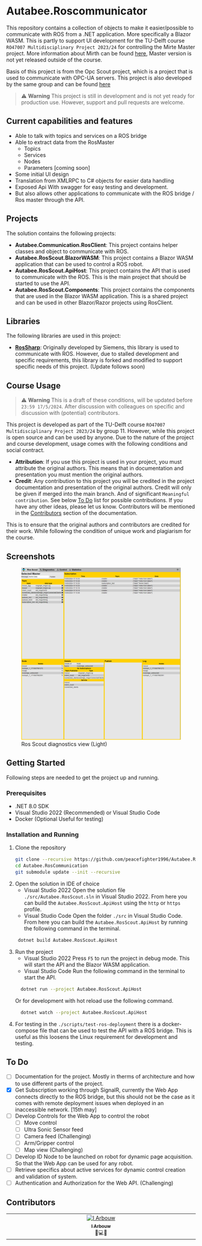 # Autabee.Roscommunicator
This repository contains a collection of objects to make it easier/possible to communicate with ROS from a .NET application. More specifically a Blazor WASM. This is partly to support UI development for the TU-Delft course `RO47007 Multidisciplinary Project 2023/24` for controlling the Mirte Master project. More information about Mirth can be found [here](https://www.mirte.org), Master version is not yet released outside of the course.

Basis of this project is from the Opc Scout project, which is a project that is used to communicate with OPC-UA servers. This project is also developed by the same group and can be found [here](https://github.com/Autabee/Autabee.OpcCommunication)

> :warning: **Warning** 
> This project is still in development and is not yet ready for production use. However, support and pull requests are welcome.

## Current capabilities and features

- Able to talk with topics and services on a ROS bridge
- Able to extract data from the RosMaster 
  - Topics
  - Services
  - Nodes
  - Parameters [coming soon]
- Some initial UI design
- Translation from XMLRPC to C# objects for easier data handling
- Exposed Api With swagger for easy testing and development.
- But also allows other applications to communicate with the ROS bridge / Ros master through the API.

## Projects
The solution contains the following projects:

- **Autabee.Communication.RosClient**: This project contains helper classes and object to communicate with ROS.
- **Autabee.RosScout.BlazorWASM**: This project contains a Blazor WASM application that can be used to control a ROS robot.
- **Autabee.RosScout.ApiHost**: This project contains the API that is used to communicate with the ROS. This is the main project that should be started to use the API.
- **Autabee.RosScout.Components**: This project contains the components that are used in the Blazor WASM application. This is a shared project and can be used in other Blazor/Razor projects using RosClient.

## Libraries
The following libraries are used in this project:

- **[RosSharp](https://github.com/Autabee/ros-sharp)**: Originally developed by Siemens, this library is used to communicate with ROS. However, due to stalled development and specific requirements, this library is forked and modified to support specific needs of this project. (Update follows soon)

## Course Usage
> :warning: **Warning** 
> This is a draft of these conditions, will be updated before `23:59 17/5/2024`. After discussion with colleagues on specific and discussion with (potential) contributors.  

This project is developed as part of the TU-Delft course `RO47007 Multidisciplinary Project 2023/24` by group 11. However, while this project is open source and can be used by anyone. Due to the nature of the project and course development, usage comes with the following conditions and social contract.  

- **Attribution**: If you use this project is used in your project, you must attribute the original authors. This means that in documentation and presentation you must mention the original authors.
- **Credit**: Any contribution to this project you will be credited in the project documentation and presentation of the original authors. Credit will only be given if merged into the main branch. And of significant `Meaningful contribution`. See below [To Do](#to-do) list for possible contributions. If you have any other ideas, please let us know. Contributors will be mentioned in the [Contributors](#contributors) section of the documentation.

This is to ensure that the original authors and contributors are credited for their work. While following the condition of unique work and plagiarism for the course.

## Screenshots

<figure class="image">
  <img src="https://github.com/peacefighter1996/Autabee.RosCommunication/blob/90990691e6e63a9a841ea797eb22f18efb37f295/scout.png" alt="OpcScout">
  <figcaption>Ros Scout diagnostics view (Light)</figcaption>
</figure>



## Getting Started
Following steps are needed to get the project up and running.

### Prerequisites
- .NET 8.0 SDK
- Visual Studio 2022 (Recommended) or Visual Studio Code
- Docker (Optional Useful for testing)

### Installation and Running
1. Clone the repository
   ```sh
   git clone --recursive https://github.com/peacefighter1996/Autabee.RosCommunication 
   cd Autabee.RosCommunication 
   git submodule update --init --recursive
    ```
2. Open the solution in IDE of choice
   - Visual Studio 2022
   Open the solution file `./src/Autabee.RosScout.sln` in Visual Studio 2022. From here you can build the `Autabee.RosScout.ApiHost` using the `http` or `https` profile.
   - Visual Studio Code 
   Open the folder `./src` in Visual Studio Code. From here you can build the `Autabee.RosScout.ApiHost` by running the following command in the terminal.
   ```sh
    dotnet build Autabee.RosScout.ApiHost
    ```
3. Run the project
    - Visual Studio 2022
    Press `F5` to run the project in debug mode. This will start the API and the Blazor WASM application.
    - Visual Studio Code
    Run the following command in the terminal to start the API.
    ```sh
      dotnet run --project Autabee.RosScout.ApiHost
    ```
    Or for development with hot reload use the following command.
    ```sh
      dotnet watch --project Autabee.RosScout.ApiHost
    ```
4. For testing in the `./scripts/test-ros-deployment` there is a docker-compose file that can be used to test the API with a ROS bridge. This is useful as this loosens the Linux requirement for development and testing.

## To Do

- [ ] Documentation for the project. Mostly in therms of architecture and how to use different parts of the project.
- [x] Get Subscription working through SignalR, currently the Web App connects directly to the ROS bridge, but this should not be the case as it comes with remote deployment issues when deployed in an inaccessible network. [15th may]
- [ ] Develop Controls for the Web App to control the robot
  - [ ] Move control 
  - [ ] Ultra Sonic Sensor feed
  - [ ] Camera feed (Challenging)
  - [ ] Arm/Gripper control
  - [ ] Map view (Challenging)
- [ ] Develop ID Node to be launched on robot for dynamic page acquisition. So that the Web App can be used for any robot. 
- [ ] Retrieve specifics about active services for dynamic control creation and validation of system.
- [ ] Authentication and Authorization for the Web API. (Challenging)

## Contributors

<table style="border:0px">
  <tbody>
    <tr style="border:0px">
      <td align="center" valign="top" width="14.28%" style="border:0px"><a href="https://github.com/peacefighter1996"><img src="https://avatars.githubusercontent.com/u/15609940?s=400&u=d4484d7398221a2b894f4328ad374064a319f3f2&v=4" width="100px;" alt="I Arbouw"/><br /><sub><b>I Arbouw</b></sub></a><br />🚧💻🎨</td>
    </tr>
  </tbody>
</table>

